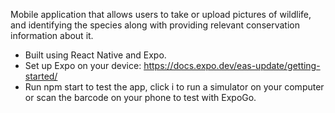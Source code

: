Mobile application that allows users to take or upload pictures of wildlife, and identifying the species along with providing relevant conservation information about it.

* Built using React Native and Expo.
* Set up Expo on your device: https://docs.expo.dev/eas-update/getting-started/
* Run npm start to test the app, click i to run a simulator on your computer or scan the barcode on your phone to test with ExpoGo.

